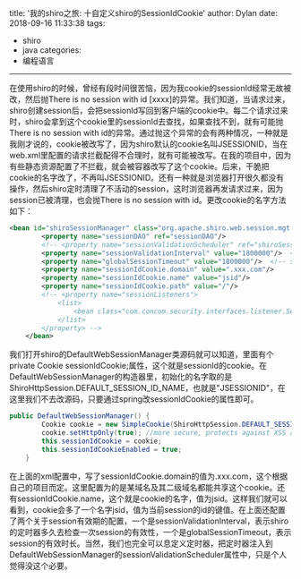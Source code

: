 title: '我的shiro之旅: 十自定义shiro的SessionIdCookie'
author: Dylan
date: 2018-09-16 11:33:38
tags:
  - shiro
  - java
categories:
  - 编程语言
---
在使用shiro的时候，曾经有段时间很苦恼，因为我cookie的sessionId经常无故被改，然后抛There is no session with id [xxxx]的异常。我们知道，当请求过来，shiro创建session后，会把sessionId写回到客户端的cookie中。每二个请求过来时，shiro会拿到这个cookie里的sessionId去查找，如果查找不到，就有可能抛There is no session with id的异常。通过抛这个异常的会有两种情况，一种就是我刚才说的，cookie被改写了，因为shiro默认的cookie名叫JSESSIONID，当在web.xml里配置的请求拦截配得不合理时，就有可能被改写。在我的项目中，因为有些静态资源配置了不拦截，就会被容器改写了这个cookie。后来，干脆把cookie的名字改了，不再叫JSESSIONID。还有一种就是浏览器打开很久都没有操作，然后shiro定时清理了不活动的session，这时浏览器再发请求过来，因为session已被清理，也会抛There is no session with id。更改cookie的名字方法如下：

```xml
<bean id="shiroSessionManager" class="org.apache.shiro.web.session.mgt.DefaultWebSessionManager">
		<property name="sessionDAO" ref="sessionDAO"/>
		<!-- <property name="sessionValidationScheduler" ref="shiroSessionValidationScheduler"/> -->
		<property name="sessionValidationInterval" value="1800000"/>  <!-- 相隔多久检查一次session的有效性 -->
		<property name="globalSessionTimeout" value="1800000"/>  <!-- session 有效时间为半小时 （毫秒单位）-->
		<property name="sessionIdCookie.domain" value=".xxx.com"/>
		<property name="sessionIdCookie.name" value="jsid"/>
		<property name="sessionIdCookie.path" value="/"/>
		<!-- <property name="sessionListeners">
			<list>
				<bean class="com.concom.security.interfaces.listener.SessionListener"/>
			</list>
		</property> -->
	</bean>
```
我们打开shiro的DefaultWebSessionManager类源码就可以知道，里面有个private Cookie sessionIdCookie;属性，这个就是sessionId的cookie。在DefaultWebSessionManager的构造器里，初始化的名字取的是ShiroHttpSession.DEFAULT_SESSION_ID_NAME，也就是"JSESSIONID"，在这里我们不去改源码，只要通过spring改sessionIdCookie的属性即可。

```java
public DefaultWebSessionManager() {
        Cookie cookie = new SimpleCookie(ShiroHttpSession.DEFAULT_SESSION_ID_NAME);
        cookie.setHttpOnly(true); //more secure, protects against XSS attacks
        this.sessionIdCookie = cookie;
        this.sessionIdCookieEnabled = true;
    }
```
在上面的xml配置中，写了sessionIdCookie.domain的值为.xxx.com，这个根据自己的项目而定。这里配置为的是某域名及其二级域名都能共享这个cookie。还有sessionIdCookie.name，这个就是cookie的名字，值为jsid。这样我们就可以看到，cookie会多了一个名字jsid，值为当前session的id的键值。在上面还配置了两个关于session有效期的配置，一个是sessionValidationInterval，表示shiro的定时器多久去检查一次session的有效性，一个是globalSessionTimeout，表示session的有效时长。当然，我们也完全可以息定义定时器，把定时器注入到DefaultWebSessionManager的sessionValidationScheduler属性中，只是个人觉得没这个必要。